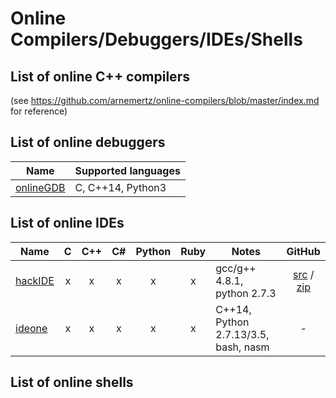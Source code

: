 # Online Compilers/Debuggers/IDEs/Shells

## List of online C++ compilers
(see https://github.com/arnemertz/online-compilers/blob/master/index.md for reference)

## List of online debuggers
| Name | Supported languages |
|------|---------------------|
| [onlineGDB](https://www.onlinegdb.com)| C, C++14, Python3 |

## List of online IDEs

| Name | C | C++ | C# | Python | Ruby | Notes | GitHub |
|------|:-:|:---:|:--:|:------:|:----:|-------|:------:|
| [hackIDE](http://hackide.herokuapp.com) | x | x | x | x | x | gcc/g++ 4.8.1, python 2.7.3| [src](https://github.com/sahildua2305/hackIDE) / [zip](https://github.com/sahildua2305/hackIDE/archive/master.zip) |
| [ideone](https://ideone.com)  | x | x | x | x | x | C++14, Python 2.7.13/3.5, bash, nasm | - |

## List of online shells

